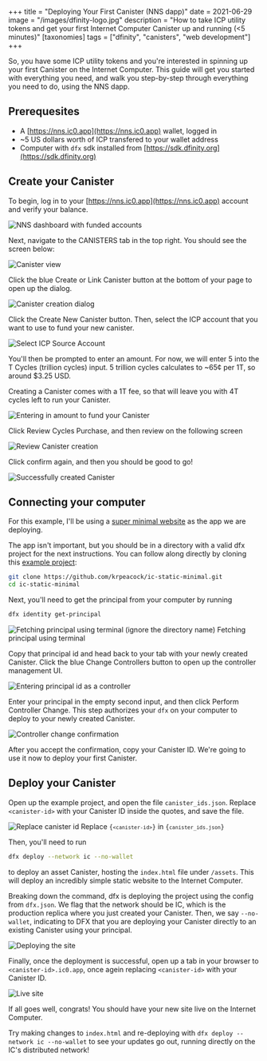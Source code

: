 +++
title = "Deploying Your First Canister (NNS dapp)"
date = 2021-06-29
image = "/images/dfinity-logo.jpg"
description = "How to take ICP utility tokens and get your first Internet Computer Canister up and running (<5 minutes)"
[taxonomies]
tags = ["dfinity", "canisters", "web development"]
+++

So, you have some ICP utility tokens and you're interested in spinning up your first Canister on the Internet Computer. This guide will get you started with everything you need, and walk you step-by-step through everything you need to do, using the NNS dapp.

## Prerequesites

- A [https://nns.ic0.app](https://nns.ic0.app) wallet, logged in
- ~5 US dollars worth of ICP transfered to your wallet address
- Computer with `dfx` sdk installed from [https://sdk.dfinity.org](https://sdk.dfinity.org)

## Create your Canister

To begin, log in to your [https://nns.ic0.app](https://nns.ic0.app) account and verify your balance.

![NNS dashboard with funded accounts](/nns-accounts.png)

Next, navigate to the CANISTERS tab in the top right. You should see the screen below:

![Canister view](/canister-view.png)

Click the blue Create or Link Canister button at the bottom of your page to open up the dialog.

![Canister creation dialog](/create-new-canister.png)

Click the Create New Canister button. Then, select the ICP account that you want to use to fund your new canister.

![Select ICP Source Account](/select-source.png)
</BlogImage>

You'll then be prompted to enter an amount. For now, we will enter 5 into the T Cycles (trillion cycles) input. 5 trillion cycles calculates to ~65¢ per 1T, so around $3.25 USD.

Creating a Canister comes with a 1T fee, so that will leave you with 4T cycles left to run your Canister.

![Entering in amount to fund your Canister](/enter-amount.png)

Click Review Cycles Purchase, and then review on the following screen

![Review Canister creation](/review-canister-creation.png)

Click confirm again, and then you should be good to go!

![Successfully created Canister](/canister-created.png)

## Connecting your computer

For this example, I'll be using a [super minimal website](https://px4js-kiaaa-aaaah-aacqq-cai.ic0.app) as the app we are deploying.

The app isn't important, but you should be in a directory with a valid dfx project for the next instructions. You can follow along directly by cloning this [example project](https://github.com/krpeacock/ic-static-minimal):

```bash
git clone https://github.com/krpeacock/ic-static-minimal.git
cd ic-static-minimal
```

Next, you'll need to get the principal from your computer by running

```bash
dfx identity get-principal
```

![Fetching principal using terminal (ignore the directory name)](/get-principal.png)
Fetching principal using terminal

Copy that principal id and head back to your tab with your newly created Canister. Click the blue Change Controllers button to open up the controller management UI.

![Entering principal id as a controller](/add-controller.png)

Enter your principal in the empty second input, and then click Perform Controller Change. This step authorizes your `dfx` on your computer to deploy to your newly created Canister.

![Controller change confirmation](/confirm-controller.png)

After you accept the confirmation, copy your Canister ID. We're going to use it now to deploy your first Canister.

## Deploy your Canister

Open up the example project, and open the file `canister_ids.json`. Replace `<canister-id>` with your Canister ID inside the quotes, and save the file.

![Replace canister id](/replace-canister-id.png)
Replace <code>{`<canister-id>`}</code> in <code>{`canister_ids.json`}</code>

Then, you'll need to run

```bash
dfx deploy --network ic --no-wallet
```

to deploy an asset Canister, hosting the `index.html` file under `/assets`. This will deploy an incredibly simple static website to the Internet Computer.

Breaking down the command, dfx is deploying the project using the config from `dfx.json`. We flag that the network should be IC, which is the production replica where you just created your Canister. Then, we say `--no-wallet`, indicating to DFX that you are deploying your Canister directly to an existing Canister using your principal.

![Deploying the site](/deploy-example-site.png)

Finally, once the deployment is successful, open up a tab in your browser to `<canister-id>.ic0.app`, once agein replacing `<canister-id>` with your Canister ID.

![Live site](/live-site.png)

If all goes well, congrats! You should have your new site live on the Internet Computer.

Try making changes to `index.html` and re-deploying with `dfx deploy --network ic --no-wallet` to see your updates go out, running directly on the IC's distributed network!
